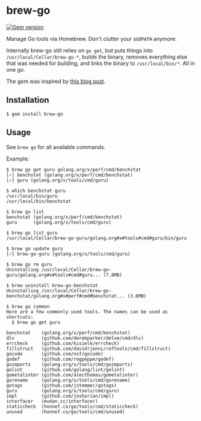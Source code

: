 # brew-go

[![Gem version](https://img.shields.io/gem/v/brew-go.svg)](https://rubygems.org/gems/brew-go)

Manage Go tools via Homebrew. Don't clutter your `$GOPATH` anymore.

Internally brew-go still relies on `go get`, but puts things into
`/usr/local/Cellar/brew-go-*`, builds the binary, removes everything else that
was needed for building, and links the binary to `/usr/local/bin/*`. All in one
go.

The gem was inspired by [this blog post](https://blog.filippo.io/cleaning-up-my-gopath-with-homebrew).

## Installation

    $ gem install brew-go

## Usage

See `brew go` for all available commands.

Example:

    $ brew go get guru golang.org/x/perf/cmd/benchstat
    [✓] benchstat (golang.org/x/perf/cmd/benchstat)
    [✓] guru (golang.org/x/tools/cmd/guru)

    $ which benchstat guru
    /usr/local/bin/guru
    /usr/local/bin/benchstat

    $ brew go list
    benchstat (golang.org/x/perf/cmd/benchstat)
    guru      (golang.org/x/tools/cmd/guru)

    $ brew go list guru
    /usr/local/Cellar/brew-go-guru/golang.org#x#tools#cmd#guru/bin/guru

    $ brew go update guru
    [✓] brew-go-guru (golang.org/x/tools/cmd/guru)

    $ brew go rm guru
    Uninstalling /usr/local/Cellar/brew-go-guru/golang.org#x#tools#cmd#guru... (7.8MB)

    $ brew uninstall brew-go-benchstat
    Uninstalling /usr/local/Cellar/brew-go-benchstat/golang.org#x#perf#cmd#benchstat... (3.6MB)

    $ brew go common
    Here are a few commonly used tools. The names can be used as shortcuts:
      $ brew go get guru

    benchstat    (golang.org/x/perf/cmd/benchstat)
    dlv          (github.com/derekparker/delve/cmd/dlv)
    errcheck     (github.com/kisielk/errcheck)
    fillstruct   (github.com/davidrjenni/reftools/cmd/fillstruct)
    gocode       (github.com/nsf/gocode)
    godef        (github.com/rogpeppe/godef)
    goimports    (golang.org/x/tools/cmd/goimports)
    golint       (github.com/golang/lint/golint)
    gometalinter (github.com/alecthomas/gometalinter)
    gorename     (golang.org/x/tools/cmd/gorename)
    gotags       (github.com/jstemmer/gotags)
    guru         (golang.org/x/tools/cmd/guru)
    impl         (github.com/josharian/impl)
    interfacer   (mvdan.cc/interfacer)
    staticcheck  (honnef.co/go/tools/cmd/staticcheck)
    unused       (honnef.co/go/tools/cmd/unused)
